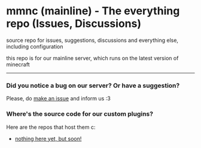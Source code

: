 # mmnc (mainline) - The everything repo (Issues, Discussions)
source repo for issues, suggestions, discussions and everything else, including configuration

this repo is for our mainline server, which runs on the latest version of minecraft

---

### Did you notice a bug on our server? Or have a suggestion?
Please, do [make an issue](https://github.com/meowmeownyacraft/mmnc/issues/new/choose) and inform us :3

### Where's the source code for our custom plugins?
Here are the repos that host them c:

- [nothing here yet, but soon!](https://www.youtube.com/watch?v=dQw4w9WgXcQ)
